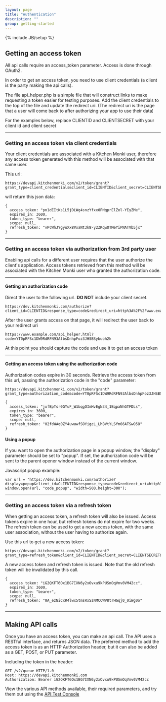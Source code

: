 ```yaml
---
layout: page
title: "Authentication"
description: ""
group: getting-started
---
```

{% include JB/setup %}

## Getting an access token

All api calls require an access_token parameter. Access is done through OAuth2.

In order to get an access token, you need to use client credentials (a client is the party making the api calls).

The file api_helper.php is a simple file that will construct links to make requesting a token easier for testing purposes. Add the client credentials to the top of the file and update the redirect uri. (The redirect uri is the page that a user will come back to after authorizing your app to use their data)

For the examples below, replace CLIENTID and CLIENTSECRET with your client id and client secret

--------------------

### Getting an access token via client credentials

Your client credentials are associated with a Kitchen Monki user, therefore any access token generated with this method will be associated with that same user.

This url:

	https://devapi.kitchenmonki.com/v2/token/grant?grant_type=client_credentials&client_id=CLIENTID&client_secret=CLIENTSECRET

will return this json data:

	{
	  access_token: "pn1dEItKs1L5jDLWg4snzYfxx0PNqprElZol-YEyZMe",
	  expires_in: 3600,
	  token_type: "bearer",
	  scope: null,
	  refresh_token: "vPcWhJYgyuXx8VxaNt3k8-y2ZKqwOTMeYiPNATVb5jx"
	}

--------------------

### Getting an access token via authorization from 3rd party user

Enabling api calls for a different user requires that the user authorize the client's application. Access tokens retrieved from this method will be associated with the Kitchen Monki user who granted the authorization code.

--------------------

#### Getting an authorization code

Direct the user to the following url. **DO NOT** include your client secret.

	https://dev.kitchenmonki.com/authorize?client_id=CLIENTID&response_type=code&redirect_uri=http%3A%2F%2Fwww.example.com%2Fapi_helper.php

After the user grants access on that page, it will redirect the user back to your redirect uri

	https://www.example.com/api_helper.html?code=YT0pRFSc1DW9RdRFN93AlbsDnhpFoz3JHSBSybuoh2k

At this point you should capture the code and use it to get an access token

--------------------

#### Getting an access token using the authorization code

Authorization codes expire in 30 seconds. Retrieve the access token from this url, passing the authorization code in the "code" parameter:

	https://devapi.kitchenmonki.com/v2/token/grant?grant_type=authorization_code&code=YT0pRFSc1DW9RdRFN93AlbsDnhpFoz3JHSBSybuoh2k&client_id=CLIENTID&client_secret=CLIENTSECRET&redirect_uri=http%3A%2F%2Fwww.example.com%2Fapi_helper.php

	{
	  access_token: "jxfBpTsr0GYuF_W1bqgOImHvEgN34_1BqpaNhGTFDLs",
	  expires_in: 3600,
	  token_type: "bearer",
	  scope: null,
	  refresh_token: "H2fdWAq0ZY4uwuwfSOYigcL_LhBVtYLSfm66ATSwO58"
	}

#### Using a popup

If you want to open the authorization page in a popup window, the "display" parameter should be set to "popup". If set, the authorization code will be sent to the parent opener window instead of the current window.

Javascript popup example:

	var url = 'https://dev.kitchenmonki.com/authorize?display=popup&client_id=CLIENTID&response_type=code&redirect_uri=http%3A%2F%2Fwww.example.com%2Fapi_helper.php';
	window.open(url, "code_popup", "width=500,height=300");

--------------------

### Getting an access token via a refresh token

When getting an access token, a refresh token will also be issued. Access tokens expire in one hour, but refresh tokens do not expire for two weeks. The refresh token can be used to get a new access token, with the same user association, without the user having to authorize again.

Use this url to get a new access token:

	https://devapi.kitchenmonki.com/v2/token/grant?grant_type=refresh_token&client_id=CLIENTID&client_secret=CLIENTSECRET&refresh_token=H2fdWAq0ZY4uwuwfSOYigcL_LhBVtYLSfm66ATSwO58

A new access token and refresh token is issued. Note that the old refresh token will be invalidated by this call.

	{
	  access_token: "iG2QKFT6Ox1BG7IXN6y2xOvxu9kPUSmOqVmv0VM42cc",
	  expires_in: 3600,
	  token_type: "bearer",
	  scope: null,
	  refresh_token: "0A_ezNiCxR4lwx5tmsRxSzNMCCWV8trHGqj0_0iWg0o"
	}

--------------------

## Making API calls

Once you have an access token, you can make an api call. The API uses a RESTful interface, and returns JSON data. The preferred method to add the access token is as an HTTP Authorization header, but it can also be added as a GET, POST, or PUT parameter.

Including the token in the header:

	GET /v2/queue HTTP/1.0
	Host: https://devapi.kitchenmonki.com
	Authorization: Bearer iG2QKFT6Ox1BG7IXN6y2xOvxu9kPUSmOqVmv0VM42cc

View the various API methods available, their required parameters, and try them out using the [API Test Console](https://dev.kitchenmonki.com/api_docs/console)



